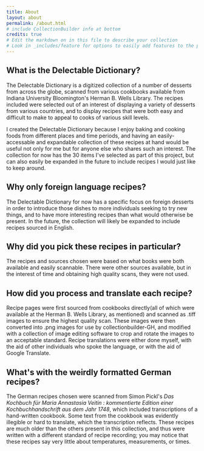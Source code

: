 ```yaml
---
title: About
layout: about
permalink: /about.html
# include CollectionBuilder info at bottom
credits: true
# Edit the markdown on in this file to describe your collection
# Look in _includes/feature for options to easily add features to the page
---
```


## What is the Delectable Dictionary?

The Delectable Dictionary is a digitized collection of a number of desserts from across the globe, scanned from various cookbooks available from Indiana University Bloomington's Herman B. Wells Library. The recipes included were selected out of an interest of displaying a variety of desserts from various countries, and to display recipes that were both easy and difficult to make to appeal to cooks of various skill levels. 

I created the Delectable Dictionary because I enjoy baking and cooking foods from different places and time periods, and having an easily-accessable and expandable collection of these recipes at hand would be useful not only for me but for anyone else who shares such an interest. The collection for now has the 30 items I've selected as part of this project, but can also easily be expanded in the future to include recipes I would just like to keep around.

## Why only foreign language recipes?

The Delectable Dictionary for now has a specific focus on foreign desserts in order to introduce those dishes to more individuals seeking to try new things, and to have more interesting recipes than what would otherwise be present. In the future, the collection will likely be expanded to include recipes sourced in English.

## Why did you pick these recipes in particular?

The recipes and sources chosen were based on what books were both available and easily scannable. There were other sources available, but in the interest of time and obtaining high quality scans, they were not used.

## How did you process and translate each recipe?

Recipe pages were first sourced from cookbooks directly(all of which were available at the Herman B. Wells Library, as mentioned) and scanned as .tiff images to ensure the highest quality scan. These images were then converted into .png images for use by collectionbuilder-GH, and modified with a collection of image editing software to crop and rotate the images to an acceptable standard. Recipe translations were either done myself, with the aid of other individuals who spoke the language, or with the aid of Google Translate. 

## What's with the weirdly formatted German recipes?

The German recipes chosen were scanned from Simon Pickl's *Das Kochbuch für Maria Annastasia Veitin : kommentierte Edition einer Kochbuchhandschrift aus dem Jahr 1748*, which included transcriptions of a hand-written cookbook. Some text from the cookbook was evidently illegible or hard to translate, which the transcription reflects. These recipes are much older than the others present in this collection, and thus were written with a different standard of recipe recording; you may notice that these recipes say very little about temperatures, measurements, or times.





